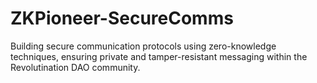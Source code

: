 # ZKPioneer-SecureComms
Building secure communication protocols using zero-knowledge techniques, ensuring private and tamper-resistant messaging within the Revolutination DAO community.
